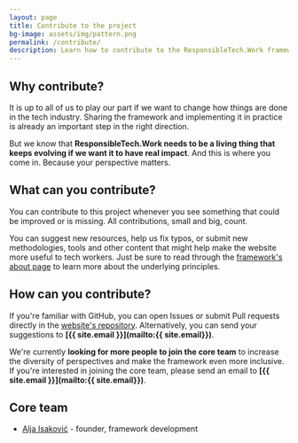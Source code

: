 ```yaml
---
layout: page
title: Contribute to the project
bg-image: assets/img/pattern.png
permalink: /contribute/
description: Learn how to contribute to the ResponsibleTech.Work framework.
---
```


## Why contribute?

It is up to all of us to play our part if we want to change how things are done in the tech industry. Sharing the framework and implementing it in practice is already an important step in the right direction. 

But we know that **ResponsibleTech.Work needs to be a living thing that keeps evolving if we want it to have real impact**. And this is where you come in. Because your perspective matters. 
## What can you contribute?

You can contribute to this project whenever you see something that could be improved or is missing. All contributions, small and big, count. 

You can suggest new resources, help us fix typos, or submit new methodologies, tools and other content that might help make the website more useful to tech workers. Just be sure to read through the [framework's about page](/about/) to learn more about the underlying principles.  

## How can you contribute?

If you're familiar with GitHub, you can open Issues or submit Pull requests directly in the [website's repository](https://github.com/ResponsibleTechWork/RespTechWork-website). Alternatively, you can send your suggestions to **[{{ site.email }}](mailto:{{ site.email}})**.

We're currently **looking for more people to join the core team** to increase the diversity of perspectives and make the framework even more inclusive. If you're interested in joining the core team, please send an email to **[{{ site.email }}](mailto:{{ site.email}})**.

## Core team

- [Alja Isaković](https://ialja.com/) - founder, framework development
